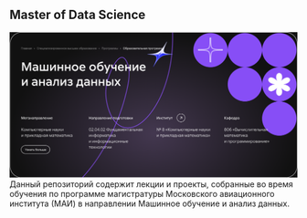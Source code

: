 ## Master of Data Science
![Cover](https://github.com/Verbasik/Master-of-Data-Science/blob/3620f6345444f946ca1fee780eb106047d1eabc2/images/Cover.png)
Данный репозиторий содержит лекции и проекты, собранные во время обучения по программе магистратуры Московского авиационного института (МАИ) в направлении Машинное обучение и анализ данных.
